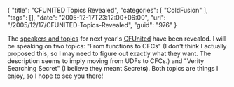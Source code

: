 {
	"title": "CFUNITED Topics Revealed",
	"categories": [
		"ColdFusion"
	],
	"tags": [],
	"date": "2005-12-17T23:12:00+06:00",
	"url": "/2005/12/17/CFUNITED-Topics-Revealed",
	"guid": "976"
}

The <a href="http://cfunited.com/topics.cfm">speakers and topics</a> for next year's <a href="http://www.cfunited.com">CFUnited</a> have been revealed. I will be speaking on two topics: "From functions to CFCs" (I don't think I actually proposed this, so I may need to figure out exactly what they want. The description seems to imply moving from UDFs to CFCs.) and "Verity Searching Secret" (I believe they meant Secret<b>s</b>). Both topics are things I enjoy, so I hope to see you there!